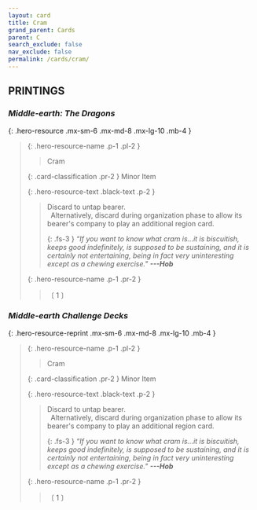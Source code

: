 ```yaml
---
layout: card
title: Cram
grand_parent: Cards
parent: C
search_exclude: false
nav_exclude: false
permalink: /cards/cram/
---
```


## PRINTINGS


### _Middle-earth: The Dragons_

{: .hero-resource .mx-sm-6 .mx-md-8 .mx-lg-10 .mb-4 }
> {: .hero-resource-name .p-1 .pl-2 }
> > <div class="card-mp"></div>
> > <div class="card-name">Cram</div>
>
> {: .card-classification .pr-2 }
> Minor Item
>
> {: .hero-resource-text .black-text .p-2 }
> > Discard to untap bearer. <br>&ensp;Alternatively, discard during organization phase to allow its bearer's company to play an additional region card. 
> > 
> > {: .fs-3 } 
> > _“If you want to know what cram is...it is biscuitish, keeps good indefinitely, is supposed to be sustaining, and it is certainly not entertaining, being in fact very uninteresting except as a chewing exercise."_ ***---&#65279;Hob*** 
> 
> {: .hero-resource-name .p-1 .pr-2 }
> > <div class="card-shield"></div>
> > <div class="card-corruption">〔 1 〕</div>

### _Middle-earth Challenge Decks_

{: .hero-resource-reprint .mx-sm-6 .mx-md-8 .mx-lg-10 .mb-4 }
> {: .hero-resource-name .p-1 .pl-2 }
> > <div class="card-mp"></div>
> > <div class="card-name">Cram</div>
>
> {: .card-classification .pr-2 }
> Minor Item
>
> {: .hero-resource-text .black-text .p-2 }
> > Discard to untap bearer. <br>&ensp;Alternatively, discard during organization phase to allow its bearer's company to play an additional region card. 
> > 
> > {: .fs-3 } 
> > _“If you want to know what cram is...it is biscuitish, keeps good indefinitely, is supposed to be sustaining, and it is certainly not entertaining, being in fact very uninteresting except as a chewing exercise."_ ***---&#65279;Hob*** 
> 
> {: .hero-resource-name .p-1 .pr-2 }
> > <div class="card-shield"></div>
> > <div class="card-corruption">〔 1 〕</div>
